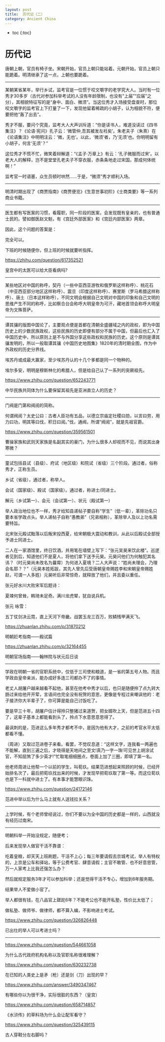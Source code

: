 ```yaml
---
layout: post
title:  历代记（二）
category: Ancient China 
---
```


* toc
{:toc}

# 历代记

唐朝上朝，官员有椅子坐。宋朝开始，官员上朝只能站着。元朝开始，官员上朝只能跪着。明清继承了这一点，上朝也要跪着。

---

某朝某省某年，举行乡试，监考官是一位惯于咬文嚼字的老学究大人。当时有一位秀才30多岁（古代对参加科举考试的人没有年龄限制，也没有“上届”“应届”之分），其相貌特征写的是“身中、面白、微须”。当这位秀才入场接受盘查时，那位咬文嚼字的监考官上下打量了一下，发现他留着稀疏的小胡子，认为相貌不符，便要把他“轰了出去”。

秀才不服，要问个究竟，监考大人大声训斥道：“你是读书人，难道没读过《四书集注》？《论语·宪问》孔子云：‘微管仲,吾其被发左衽矣’。朱老夫子（朱熹）在《论语集注》中明明注云：‘微，无也’。以此，‘微须’者，乃‘无须’也。你明明留有小胡子，何言‘无须’？”

这位秀才不慌不忙，微笑着辩解道：“《孟子·万章上》有云：‘孔子微服而过宋’。以老大人的解释，岂不是堂堂孔老夫子不穿衣服，赤条条地走过宋国，那成何体统啊！”

监考官一时语塞，众生员顿时哄然……于是，“微须”秀才顺利入场。

---

明清时期出现了《商贾指南》《商贾便览》《生意世事初阶》《士商类要》等一系列商业书籍。

---

医生都有写医案的习惯，看履职，同一阶段的医案，会发现既有皇亲的，也有普通士民的。譬如御医赵文魁，有《宫廷外部医案》和《宫廷内部医案》两章。

因此，这个问题的答案是：

完全可以。

下班的时候随便你，但上班的时候就要听指挥。

https://zhihu.com/question/617352521

皇宫中的太医可以给大臣看病吗?

---

某些地区对中国的称呼，契丹（一些中亚西亚游牧和俄罗斯这样称呼）、桃花石（中亚西亚部分地区这样称呼）、震旦（印度这样称呼）、赛里斯（罗马希腊这样称呼）、唐土（日本这样称呼），不同文明会根据自己文明对中国的印象和自己文明的思维产生不同的称呼，比如察合台会称呼大明皇帝为可汗，藏地首领会称呼大明皇帝为文殊菩萨。

---

谭其骧的版图中国论了，主要观点便是首都在清朝全盛疆域之内的政权，即为中国历史上的少数民族政权，这些民族的历史即便有部分不属于中国，但最后也汇入了中国历史中，所以原则上是不与外国分享这些政权和民族的历史。这个原则是谭其骧发明的，所以一般取谭其骧《中国历史地图集》1820年的清时期全图，作为中外政权的历史分界线。

埃苏丹或成最大赢家，至少埃苏丹认的十几个爹都是同一个物种的。

埃尔多安，明明是穆斯林化的希腊人，但是给自己认了一系列的突厥祖先。

https://www.zhihu.com/question/652243771

中华民族共同体为什么要保留其祖先是亚洲直立人的历史？

---

门阀是门第和阀阅的简称。

何谓阀阅？太史公曰：古者人臣功有五品，以德立宗庙定社稷曰勋，以言曰劳，用力曰功，明其等曰伐，积日曰阅。”伐，通阀，所谓“阀阅”，就是先祖官爵。

https://www.zhihu.com/question/359561501

曹操家族和武则天家族是名副其实的豪门，为什么很多人却视而不见，而说其出身寒微？

---

童试包括县试（县级）、府试（地区级）和院试（省级）三个阶段。通过者，俗称秀才，正称生员。

乡试（省级），通过者，称举人。

会试（国家级）、殿试（国家级）。通过者，称进士/同进士。

解元（乡试第一）、会元（会试第一）、状元（殿试第一）

举人政治地位也不一样，秀才给知县递帖子要自称“学生”（低一辈），革除功名只要本省学政点头。举人递帖子自称“愚教弟”（兄弟相称），革除举人及以上功名需要特旨。

北宋张元殿试黜落以后叛宋投西夏，给宋朝极大震动和教训，从此以后殿试全部授予进士同进士。

二人在一家酒馆里，终日饮酒，并用笔在墙壁上写下：“张元吴昊来饮此楼”。巡逻者见到后，知道他们不是夏人，将他们拿下送予元昊。元昊问他们为何触犯其名讳？（时元昊尚未改名为曩霄）为何进入夏境？二人大声说：“姓尚未理会，乃理会名耶？？”（元昊本姓拓跋，其先人曾先后受唐朝皇帝赐姓李和宋朝皇帝赐姓赵，可谓一人多姓）元昊听后非常惊奇，就释放了他们，并且委以重任。

张元好水川大败宋军后题诗：

夏竦何曾耸，韩琦未足奇。满川龙虎辇，犹自说兵机。

张元 咏雪：

五丁仗剑决云霓，直上天河下帝畿。战罢玉龙三百万，败鳞残甲满天飞。

https://zhuanlan.zhihu.com/p/31870212

明朝赶考指南——殿试篇

https://zhuanlan.zhihu.com/p/32164455

明朝官场指南——翰林院与状元后日谈

---

学政在明朝一省的官职系统中，仅低于三司使和粮道，是一省的第五号人物。而且学政由皇帝亲派，能办成好多连三司都办不了的事情。

老丈人胡屠户越来越看不起他，甚至在他考中秀才以后，也只是随便拎了点九转大肠过来给他开开荤，言语间也完全没有祝贺的意思，更像是专程过来嘲讽他的：老子接济你大半辈子了，你可算是能自己讨饭吃了。

要是早三十年，胡屠户估计得拎只整猪过来道贺，把女婿吹上天，但是范进五十四了，这辈子基本上都能看到头了，拎点下水意思意思得了。

最讽刺的是，范进这么多年秀才都考不中，是因为他有大才，之前的考官水平太低都看不懂。

（周进）又取过范进卷子来看。看罢，不觉叹息道：“这样文字，连我看一两遍也不能解，直到三遍之后，才晓得是天地间之至文!真乃一字一珠!可见世上胡涂试官，不知屈煞了多少英才!”忙取笔细细圈点，卷面上加了三圈，即填了第一名。 

他老师周进让他帮一个以前的学生，叫荀玖。结果范进想起来照顾的时候，已经开始排名次了，最后把荀玖找出来的时候，才发现早把荀玖取了第一等。而这位荀玖也是下一科就中进士了。有本事才能慧眼识珠。

https://www.zhihu.com/question/24172146

范进中举以后为什么马上就有人送钱拉关系？

---

上学时候，有个老师曾经说过，你们不要以为全中国的历史都是一样的，山西就没有经历过南宋。

---

明朝科举一开始没规定，随便考；

后来发现举人做官干活不靠谱：

吃着皇粮，却天天上班刷题，干活不上心；每三年要请假去京城考试，举人有特权的，上京是公车和驿站，等于公费考官、肆意请假；主官不敢管、也不好意思管，万一人家考上比我还强怎么办？

然后就规定服务3年才可以参加科举；还是觉得干活不专心，增加到6年服务期。

结果举人不爱做小官了。

举人都很有钱，在八品官上蹉跎6年？不能考公也不能开私塾，性价比太低了；

做私塾、做师爷、做律师，都不算入编，不影响进士考试。

https://www.zhihu.com/question/326826448

已出仕的举人可以考进士吗？

---

https://www.zhihu.com/question/544661058

为什么古代政府机构名称以及官职名称很难理解？

https://www.zhihu.com/question/630232738

在已知的人类史上是矛（枪）还是剑（刀）出现的早？

https://www.zhihu.com/answer/3490347467

有哪些你以为很干净，实际很脏的东西？（皇宫）

https://www.zhihu.com/question/658714857

《水浒传》的草料场为什么会让配军看守？

https://www.zhihu.com/question/325439115

古人穿鞋分左右脚吗？
